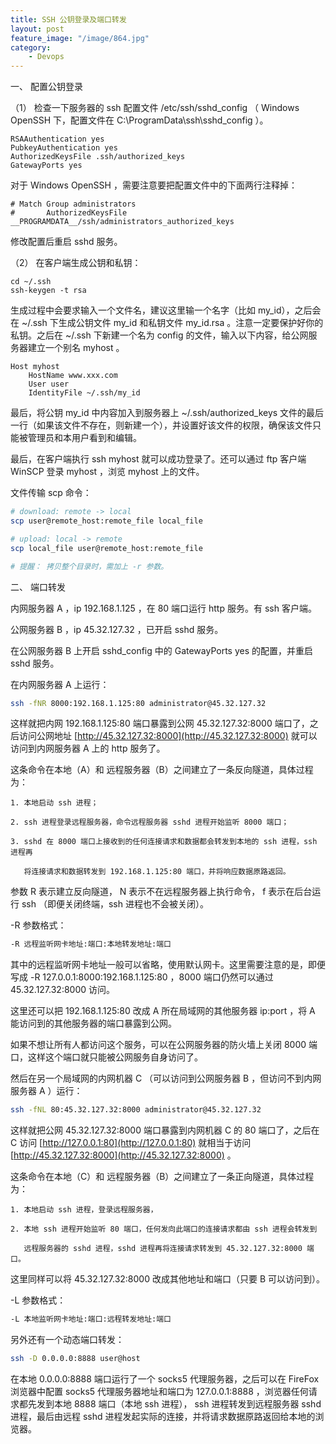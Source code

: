 ```yaml
---
title: SSH 公钥登录及端口转发
layout: post
feature_image: "/image/864.jpg"
category:
    - Devops
---
```


一、 配置公钥登录

（1） 检查一下服务器的 ssh 配置文件 /etc/ssh/sshd_config （ Windows OpenSSH 下，配置文件在 C:\ProgramData\ssh\sshd_config ）。

```
RSAAuthentication yes
PubkeyAuthentication yes
AuthorizedKeysFile .ssh/authorized_keys
GatewayPorts yes
```

<!--more-->

对于 Windows OpenSSH ，需要注意要把配置文件中的下面两行注释掉：

```
# Match Group administrators
#       AuthorizedKeysFile __PROGRAMDATA__/ssh/administrators_authorized_keys
```

修改配置后重启 sshd 服务。

（2） 在客户端生成公钥和私钥：

```
cd ~/.ssh
ssh-keygen -t rsa
```

生成过程中会要求输入一个文件名，建议这里输一个名字（比如 my_id），之后会在 ~/.ssh 下生成公钥文件 my_id 和私钥文件 my_id.rsa 。注意一定要保护好你的私钥。之后在 ~/.ssh 下新建一个名为 config 的文件，输入以下内容，给公网服务器建立一个别名 myhost 。

```config
Host myhost
    HostName www.xxx.com
    User user
    IdentityFile ~/.ssh/my_id
```

最后，将公钥 my_id 中内容加入到服务器上 ~/.ssh/authorized_keys 文件的最后一行（如果该文件不存在，则新建一个），并设置好该文件的权限，确保该文件只能被管理员和本用户看到和编辑。

最后，在客户端执行 ssh myhost 就可以成功登录了。还可以通过 ftp 客户端 WinSCP 登录 myhost ，浏览 myhost 上的文件。

文件传输 scp 命令：

```sh
# download: remote -> local
scp user@remote_host:remote_file local_file 

# upload: local -> remote
scp local_file user@remote_host:remote_file

# 提醒： 拷贝整个目录时，需加上 -r 参数。
```

二、 端口转发

内网服务器 A ，ip 192.168.1.125 ，在 80 端口运行 http 服务。有 ssh 客户端。

公网服务器 B ，ip 45.32.127.32 ，已开启 sshd 服务。

在公网服务器 B 上开启 sshd_config 中的 GatewayPorts yes 的配置，并重启 sshd 服务。

在内网服务器 A 上运行：

```sh
ssh -fNR 8000:192.168.1.125:80 administrator@45.32.127.32
```

这样就把内网 192.168.1.125:80 端口暴露到公网  45.32.127.32:8000 端口了，之后访问公网地址 [http://45.32.127.32:8000](http://45.32.127.32:8000) 就可以访问到内网服务器 A 上的 http 服务了。

这条命令在本地（A）和 远程服务器（B）之间建立了一条反向隧道，具体过程为：

```
1. 本地启动 ssh 进程；

2. ssh 进程登录远程服务器，命令远程服务器 sshd 进程开始监听 8000 端口；

3. sshd 在 8000 端口上接收到的任何连接请求和数据都会转发到本地的 ssh 进程，ssh 进程再
    
   将连接请求和数据转发到 192.168.1.125:80 端口，并将响应数据原路返回。
```


参数 R 表示建立反向隧道， N 表示不在远程服务器上执行命令， f 表示在后台运行 ssh （即便关闭终端，ssh 进程也不会被关闭）。

-R 参数格式：

```sh
-R 远程监听网卡地址:端口:本地转发地址:端口
```

其中的远程监听网卡地址一般可以省略，使用默认网卡。这里需要注意的是，即便写成 -R 127.0.0.1:8000:192.168.1.125:80 ，8000 端口仍然可以通过 45.32.127.32:8000 访问。

这里还可以把 192.168.1.125:80 改成 A 所在局域网的其他服务器 ip:port ，将 A 能访问到的其他服务器的端口暴露到公网。

如果不想让所有人都访问这个服务，可以在公网服务器的防火墙上关闭 8000 端口，这样这个端口就只能被公网服务自身访问了。

然后在另一个局域网的内网机器 C （可以访问到公网服务器 B ，但访问不到内网服务器 A ）运行：

```sh
ssh -fNL 80:45.32.127.32:8000 administrator@45.32.127.32
```

这样就把公网 45.32.127.32:8000 端口暴露到内网机器 C 的 80 端口了，之后在 C 访问 [http://127.0.0.1:80](http://127.0.0.1:80) 就相当于访问 [http://45.32.127.32:8000](http://45.32.127.32:8000) 。

这条命令在本地（C）和 远程服务器（B）之间建立了一条正向隧道，具体过程为：

```
1. 本地启动 ssh 进程，登录远程服务器，

2. 本地 ssh 进程开始监听 80 端口，任何发向此端口的连接请求都由 ssh 进程会转发到

   远程服务器的 sshd 进程，sshd 进程再将连接请求转发到 45.32.127.32:8000 端口。
```

这里同样可以将 45.32.127.32:8000 改成其他地址和端口（只要 B 可以访问到）。

-L 参数格式：

```sh
-L 本地监听网卡地址:端口:远程转发地址:端口
```

另外还有一个动态端口转发：

```sh
ssh -D 0.0.0.0:8888 user@host
```

在本地 0.0.0.0:8888 端口运行了一个 socks5 代理服务器，之后可以在 FireFox 浏览器中配置 socks5 代理服务器地址和端口为 127.0.0.1:8888 ，浏览器任何请求都先发到本地 8888 端口（本地 ssh 进程）， ssh 进程转发到远程服务器 sshd 进程，最后由远程 sshd 进程发起实际的连接，并将请求数据原路返回给本地的浏览器。
